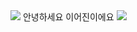 <img src="https://capsule-render.vercel.app/api?type=waving&color=BDBDC8&height=150&section=header" />
안녕하세요 이어진이에요
<img src="https://capsule-render.vercel.app/api?type=waving&color=BDBDC8&height=150&section=footer" />
